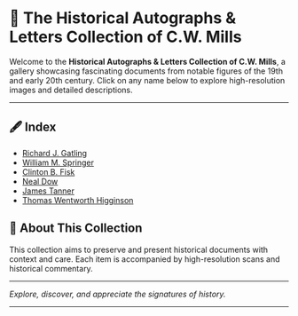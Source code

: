 # 📜 The Historical Autographs & Letters Collection of C.W. Mills

Welcome to the **Historical Autographs & Letters Collection of C.W. Mills**, a gallery showcasing fascinating documents from notable figures of the 19th and early 20th century. Click on any name below to explore high-resolution images and detailed descriptions.

---

## 🖋️ Index

- [Richard J. Gatling](gatling.md)
- [William M. Springer](springer.md)
- [Clinton B. Fisk](fisk.md)
- [Neal Dow](dow.md)
- [James Tanner](tanner.md)
- [Thomas Wentworth Higginson](higginson.md)

## 🔎 About This Collection

This collection aims to preserve and present historical documents with context and care. Each item is accompanied by high-resolution scans and historical commentary.

---

*Explore, discover, and appreciate the signatures of history.*

---

